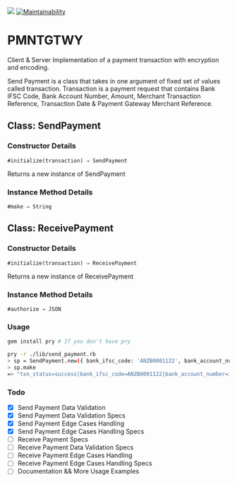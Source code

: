 [<img src="https://travis-ci.org/anik3tra0/pmntgtwy.svg?branch=master">]()
[![Maintainability](https://api.codeclimate.com/v1/badges/07dc716514f2f81693bf/maintainability)](https://codeclimate.com/github/anik3tra0/pmntgtwy/maintainability)

# PMNTGTWY

Client & Server Implementation of a payment transaction with encryption and encoding.

Send Payment is a class that takes in one argument of fixed set of values called transaction. Transaction is a payment request that contains Bank IFSC Code, Bank Account Number, Amount, Merchant Transaction Reference, Transaction Date & Payment Gateway Merchant Reference.

## Class: SendPayment

### Constructor Details
`#initialize(transaction) ⇒ SendPayment`

Returns a new instance of SendPayment

### Instance Method Details
`#make ⇒ String`

## Class: ReceivePayment

### Constructor Details
`#initialize(transaction) ⇒ ReceivePayment`

Returns a new instance of ReceivePayment

### Instance Method Details
`#authorize ⇒ JSON`

### Usage

```sh
gem install pry # If you don't have pry

pry -r ./lib/send_payment.rb
> sp = SendPayment.new({ bank_ifsc_code: 'ANZB0001122', bank_account_number: '1111222233334444', amount: '105000', merchant_transaction_ref: 'txn001', transaction_date: '2017-10-12', payment_gateway_merchant_reference: 'merc001' })
> sp.make
=> "txn_status=success|bank_ifsc_code=ANZB0001122|bank_account_number=1111222233334444|amount=105000|merchant_transaction_ref=txn001|transaction_date=2017-10-12|hash=aa440981747d01de3ac832f9fbf75626e684175c|payment_gateway_transaction_reference=pg_txn_0001"
```

### Todo

- [x] Send Payment Data Validation
- [x] Send Payment Data Validation Specs
- [x] Send Payment Edge Cases Handling
- [x] Send Payment Edge Cases Handling Specs
- [ ] Receive Payment Specs
- [ ] Receive Payment Data Validation Specs
- [ ] Receive Payment Edge Cases Handling
- [ ] Receive Payment Edge Cases Handling Specs
- [ ] Documentation && More Usage Examples
